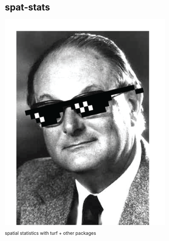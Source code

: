 # spat-stats
![paddy-my-guy](https://github.com/maxgrossman/spat-stats/blob/master/imgs/patrick-cool-dude.png)

spatial statistics with turf + other packages
